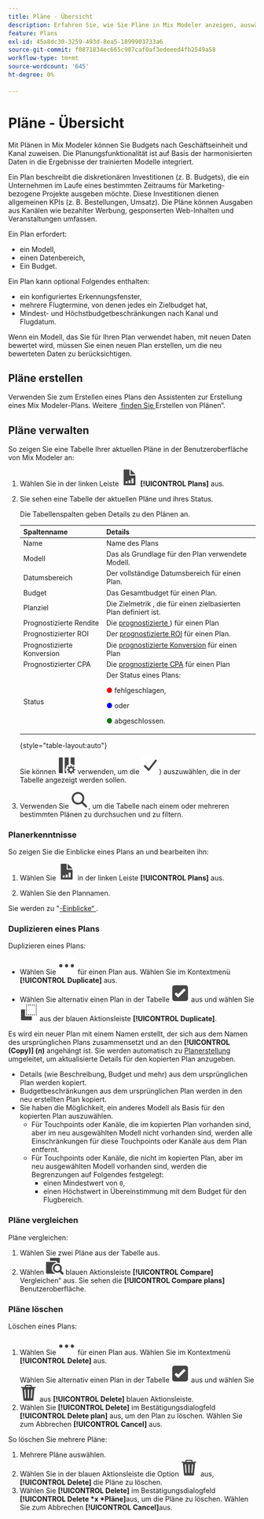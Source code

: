 ```yaml
---
title: Pläne - Übersicht
description: Erfahren Sie, wie Sie Pläne in Mix Modeler anzeigen, auswählen und Aktionen für sie durchführen können.
feature: Plans
exl-id: 45a8dc30-3259-493d-8ea5-1899903733a6
source-git-commit: f0871834ec665c907caf0af3edeeed4fb2549a58
workflow-type: tm+mt
source-wordcount: '645'
ht-degree: 0%

---
```


# Pläne - Übersicht

Mit Plänen in Mix Modeler können Sie Budgets nach Geschäftseinheit und Kanal zuweisen. Die Planungsfunktionalität ist auf Basis der harmonisierten Daten in die Ergebnisse der trainierten Modelle integriert.

Ein Plan beschreibt die diskretionären Investitionen (z. B. Budgets), die ein Unternehmen im Laufe eines bestimmten Zeitraums für Marketing-bezogene Projekte ausgeben möchte. Diese Investitionen dienen allgemeinen KPIs (z. B. Bestellungen, Umsatz). Die Pläne können Ausgaben aus Kanälen wie bezahlter Werbung, gesponserten Web-Inhalten und Veranstaltungen umfassen.

Ein Plan erfordert:

- ein Modell,
- einen Datenbereich,
- Ein Budget.

Ein Plan kann optional Folgendes enthalten:

- ein konfiguriertes Erkennungsfenster,
- mehrere Flugtermine, von denen jedes ein Zielbudget hat,
- Mindest- und Höchstbudgetbeschränkungen nach Kanal und Flugdatum.

Wenn ein Modell, das Sie für Ihren Plan verwendet haben, mit neuen Daten bewertet wird, müssen Sie einen neuen Plan erstellen, um die neu bewerteten Daten zu berücksichtigen.


## Pläne erstellen

Verwenden Sie zum Erstellen eines Plans den Assistenten zur Erstellung eines Mix Modeler-Plans. Weitere [&#x200B; finden Sie &#x200B;](build.md)Erstellen von Plänen“.


## Pläne verwalten

So zeigen Sie eine Tabelle Ihrer aktuellen Pläne in der Benutzeroberfläche von Mix Modeler an:

1. Wählen Sie in der linken Leiste ![](/help/assets/icons/FileChart.svg) **[!UICONTROL Plans]** aus.

1. Sie sehen eine Tabelle der aktuellen Pläne und ihres Status.

   Die Tabellenspalten geben Details zu den Plänen an.

   | Spaltenname | Details |
   |---|---|
   | Name | Name des Plans |
   | Modell | Das als Grundlage für den Plan verwendete Modell. |
   | Datumsbereich | Der vollständige Datumsbereich für einen Plan. |
   | Budget | Das Gesamtbudget für einen Plan. |
   | Planziel | Die Zielmetrik , die für einen zielbasierten Plan definiert ist. |
   | Prognostizierte Rendite | Die [prognostizierte &#x200B;](/help/main-guide/glossary.md)) für einen Plan |
   | Prognostizierter ROI | Der [prognostizierte ROI](/help/main-guide/glossary.md) für einen Plan. |
   | Prognostizierte Konversion | Die [prognostizierte Konversion](/help/main-guide/glossary.md) für einen Plan |
   | Prognostizierter CPA | Die [prognostizierte CPA](/help/main-guide/glossary.md) für einen Plan |
   | Status | Der Status eines Plans: <p><span style="color:red">●</span> fehlgeschlagen, <p><span style="color:blue">●</span> oder <p><span style="color:green">●</span> abgeschlossen. |

   {style="table-layout:auto"}

   Sie können ![ColumnSetting](/help/assets/icons/ColumnSetting.svg) verwenden, um die ![&#x200B; Spalten (](/help/assets/icons/Checkmark.svg)) auszuwählen, die in der Tabelle angezeigt werden sollen.

1. Verwenden Sie ![Suche](/help/assets/icons/Search.svg), um die Tabelle nach einem oder mehreren bestimmten Plänen zu durchsuchen und zu filtern.

### Planerkenntnisse

So zeigen Sie die Einblicke eines Plans an und bearbeiten ihn:

1. Wählen Sie ![PLan](/help/assets/icons/FileChart.svg) in der linken Leiste **[!UICONTROL Plans]** aus.

1. Wählen Sie den Plannamen.

Sie werden zu &quot;[-Einblicke“ &#x200B;](insights.md).


### Duplizieren eines Plans

Duplizieren eines Plans:

- Wählen Sie ![Mehr](/help/assets/icons/More.svg) für einen Plan aus. Wählen Sie im Kontextmenü **[!UICONTROL Duplicate]** aus.
- Wählen Sie alternativ einen Plan in der Tabelle ![SelectBox](/help/assets/icons/SelectBox.svg) aus und wählen Sie ![Kopieren](/help/assets/icons/Copy.svg) aus der blauen Aktionsleiste **[!UICONTROL Duplicate]**.

Es wird ein neuer Plan mit einem Namen erstellt, der sich aus dem Namen des ursprünglichen Plans zusammensetzt und an den **[!UICONTROL (Copy)] (_n_)** angehängt ist. Sie werden automatisch zu [Planerstellung](build.md) umgeleitet, um aktualisierte Details für den kopierten Plan anzugeben.

- Details (wie Beschreibung, Budget und mehr) aus dem ursprünglichen Plan werden kopiert.
- Budgetbeschränkungen aus dem ursprünglichen Plan werden in den neu erstellten Plan kopiert.
- Sie haben die Möglichkeit, ein anderes Modell als Basis für den kopierten Plan auszuwählen.
   - Für Touchpoints oder Kanäle, die im kopierten Plan vorhanden sind, aber im neu ausgewählten Modell nicht vorhanden sind, werden alle Einschränkungen für diese Touchpoints oder Kanäle aus dem Plan entfernt.
   - Für Touchpoints oder Kanäle, die nicht im kopierten Plan, aber im neu ausgewählten Modell vorhanden sind, werden die Begrenzungen auf Folgendes festgelegt:
      - einen Mindestwert von `0`,
      - einen Höchstwert in Übereinstimmung mit dem Budget für den Flugbereich.



### Pläne vergleichen

Pläne vergleichen:

1. Wählen Sie zwei Pläne aus der Tabelle aus.
1. Wählen ![&#x200B; in &#x200B;](/help/assets/icons/Compare.svg) blauen Aktionsleiste **[!UICONTROL Compare]** Vergleichen“ aus. Sie sehen die **[!UICONTROL Compare plans]** Benutzeroberfläche.


### Pläne löschen

Löschen eines Plans:

1. Wählen Sie ![Mehr](/help/assets/icons/More.svg) für einen Plan aus. Wählen Sie im Kontextmenü **[!UICONTROL Delete]** aus. <br/>Wählen Sie alternativ einen Plan in der Tabelle ![SelectBox](/help/assets/icons/SelectBox.svg) aus und wählen Sie ![Löschen](/help/assets/icons/Delete.svg) aus **[!UICONTROL Delete]** blauen Aktionsleiste.
1. Wählen Sie **[!UICONTROL Delete]** im Bestätigungsdialogfeld **[!UICONTROL Delete plan]** aus, um den Plan zu löschen. Wählen Sie zum Abbrechen **[!UICONTROL Cancel]** aus.

So löschen Sie mehrere Pläne:

1. Mehrere Pläne auswählen.
1. Wählen Sie in der blauen Aktionsleiste die Option ![Löschen](/help/assets/icons/Delete.svg) aus, **[!UICONTROL Delete]** die Pläne zu löschen.
1. Wählen Sie **[!UICONTROL Delete]** im Bestätigungsdialogfeld **[!UICONTROL Delete *x *Pläne]**&#x200B;aus, um die Pläne zu löschen. Wählen Sie zum Abbrechen **[!UICONTROL Cancel]**&#x200B;aus.


